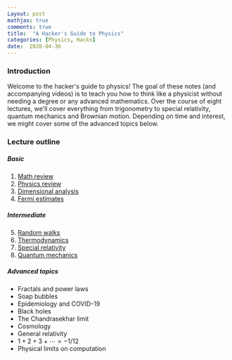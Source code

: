 ```yaml
---
Layout: post
mathjax: true
comments: true
title:  "A Hacker's Guide to Physics"
categories: [Physics, Hacks]
date:  2020-04-30
---
```


### Introduction

Welcome to the hacker's guide to physics!
The goal of these notes (and accompanying videos) is to teach you how
to think like a physicist without needing a degree or any advanced
mathematics.
Over the course of
eight lectures, we'll cover everything from trigonometry to special
relativity, quantum mechanics and Brownian motion.
Depending on time and interest, we might cover some of the advanced
topics below.

### Lecture outline

##### Basic

1. <a href="#sec-1">Math review</a>
2. <a href="#sec-2">Physics review</a>
3. <a href="#sec-3">Dimensional analysis</a>
4. <a href="#sec-4">Fermi estimates</a>

##### Intermediate

5. <a href="#sec-5">Random walks</a>
6. <a href="#sec-6">Thermodynamics</a>
7. <a href="#sec-7">Special relativity</a>
8. <a href="#sec-8">Quantum mechanics</a>

##### Advanced topics

- Fractals and power laws
- Soap bubbles
- Epidemiology and COVID-19
- Black holes
- The Chandrasekhar limit
- Cosmology
- General relativity
- $1 + 2 + 3 + \cdots = -1/12$
- Physical limits on computation
